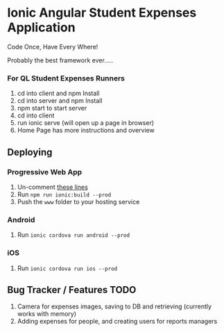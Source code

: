 # Ionic Angular Student Expenses Application

Code Once, Have Every Where!

Probably the best framework ever.....

### For QL Student Expenses Runners
1. cd into client and npm Install
2. cd into server and npm Install
3. npm start to start server
4. cd into client
5. run ionic serve (will open up a page in browser)
6. Home Page has more instructions and overview


## Deploying

### Progressive Web App

1. Un-comment [these lines](https://github.com/ionic-team/ionic2-app-base/blob/master/src/index.html#L21)
2. Run `npm run ionic:build --prod`
3. Push the `www` folder to your hosting service

### Android

1. Run `ionic cordova run android --prod`

### iOS

1. Run `ionic cordova run ios --prod`

## Bug Tracker / Features TODO

1. Camera for expenses images, saving to DB and retrieving (currently works with memory)
2. Adding expenses for people, and creating users for reports managers


